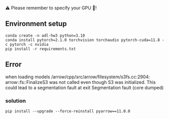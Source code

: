 

⚠️ Please remember to specify your GPU 🥺!
## Environment setup
```
conda create -n adl-hw3 python=3.10
conda install pytorch=2.1.0 torchvision torchaudio pytorch-cuda=11.8 -c pytorch -c nvidia
pip install -r requirements.txt
```


## Error
when loading models
/arrow/cpp/src/arrow/filesystem/s3fs.cc:2904:  arrow::fs::FinalizeS3 was not called even though S3 was initialized.  This could lead to a segmentation fault at exit
Segmentation fault (core dumped)

### solution
```
pip install --upgrade --force-reinstall pyarrow==11.0.0
```
